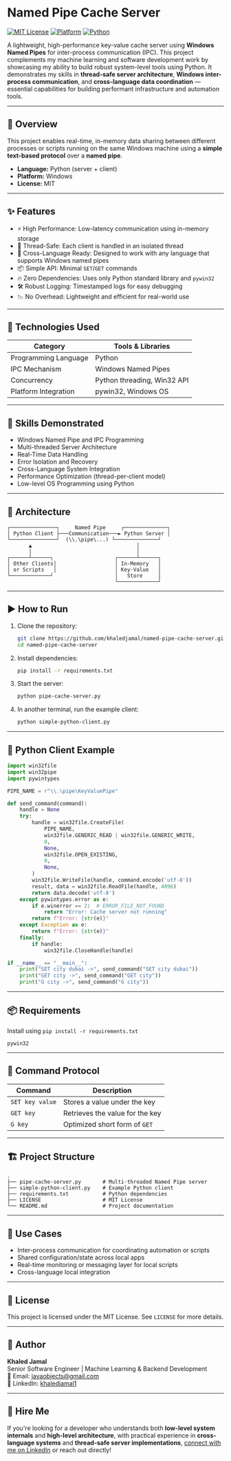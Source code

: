 # Named Pipe Cache Server

[![MIT License](https://img.shields.io/badge/license-MIT-green.svg)](LICENSE)
[![Platform](https://img.shields.io/badge/platform-Windows-blue)](https://microsoft.com)
[![Python](https://img.shields.io/badge/python-3.8+-yellow)](https://www.python.org/)

A lightweight, high-performance key-value cache server using **Windows Named Pipes** for inter-process communication (IPC). This project complements my machine learning and software development work by showcasing my ability to build robust system-level tools using Python. It demonstrates my skills in **thread-safe server architecture**, **Windows inter-process communication**, and **cross-language data coordination** — essential capabilities for building performant infrastructure and automation tools.

---

## 🚀 Overview

This project enables real-time, in-memory data sharing between different processes or scripts running on the same Windows machine using a **simple text-based protocol** over a **named pipe**.

- **Language:** Python (server + client)
- **Platform:** Windows
- **License:** MIT

---

## ✨ Features

- ⚡ High Performance: Low-latency communication using in-memory storage
- 🔐 Thread-Safe: Each client is handled in an isolated thread
- 🔄 Cross-Language Ready: Designed to work with any language that supports Windows named pipes
- 📦 Simple API: Minimal `SET`/`GET` commands
- 🔥 Zero Dependencies: Uses only Python standard library and `pywin32`
- 🛠️ Robust Logging: Timestamped logs for easy debugging
- 📉 No Overhead: Lightweight and efficient for real-world use

---

## 🔧 Technologies Used

| Category              | Tools & Libraries          |
|------------------------|----------------------------|
| Programming Language   | Python                     |
| IPC Mechanism          | Windows Named Pipes        |
| Concurrency            | Python threading, Win32 API|
| Platform Integration   | pywin32, Windows OS        |

---

## 🧠 Skills Demonstrated

- Windows Named Pipe and IPC Programming
- Multi-threaded Server Architecture
- Real-Time Data Handling
- Error Isolation and Recovery
- Cross-Language System Integration
- Performance Optimization (thread-per-client model)
- Low-level OS Programming using Python

---

## 📐 Architecture

```text
┌───────────────┐     Named Pipe     ┌──────────────┐
│ Python Client ├───Communication───► Python Server │
└───────────────┘  (\\.\pipe\...) └──────────────┘
       ▲                                  │
       │                                  │
┌──────┴──────┐                    ┌──────┴──────┐
│ Other Clients│                   │ In-Memory   │
│ or Scripts   │                   │ Key-Value   │
└─────────────┘                    │   Store     │
                                   └─────────────┘
```

---

## ▶️ How to Run

1. Clone the repository:
   ```bash
   git clone https://github.com/khaledjamal/named-pipe-cache-server.git
   cd named-pipe-cache-server
   ```

2. Install dependencies:
   ```bash
   pip install -r requirements.txt
   ```

3. Start the server:
   ```bash
   python pipe-cache-server.py
   ```

4. In another terminal, run the example client:
   ```bash
   python simple-python-client.py
   ```

---

## 🐍 Python Client Example

```python
import win32file
import win32pipe
import pywintypes

PIPE_NAME = r"\\.\pipe\KeyValuePipe"

def send_command(command):
    handle = None
    try:
        handle = win32file.CreateFile(
            PIPE_NAME,
            win32file.GENERIC_READ | win32file.GENERIC_WRITE,
            0,
            None,
            win32file.OPEN_EXISTING,
            0,
            None,
        )
        win32file.WriteFile(handle, command.encode('utf-8'))
        result, data = win32file.ReadFile(handle, 4096)
        return data.decode('utf-8')
    except pywintypes.error as e:
        if e.winerror == 2:  # ERROR_FILE_NOT_FOUND
            return "Error: Cache server not running"
        return f"Error: {str(e)}"
    except Exception as e:
        return f"Error: {str(e)}"
    finally:
        if handle:
            win32file.CloseHandle(handle)

if __name__ == "__main__":
    print("SET city dubai ->", send_command("SET city dubai"))
    print("GET city ->", send_command("GET city"))
    print("G city ->", send_command("G city"))
```

---

## 📦 Requirements

Install using `pip install -r requirements.txt`

```
pywin32
```

---

## 📡 Command Protocol

| Command        | Description                     |
|----------------|---------------------------------|
| `SET key value`| Stores a value under the key    |
| `GET key`      | Retrieves the value for the key |
| `G key`        | Optimized short form of `GET`   |

---

## 🏗️ Project Structure

```
.
├── pipe-cache-server.py       # Multi-threaded Named Pipe server
├── simple-python-client.py    # Example Python client
├── requirements.txt           # Python dependencies
├── LICENSE                    # MIT License
└── README.md                  # Project documentation
```

---

## 🧪 Use Cases

- Inter-process communication for coordinating automation or scripts
- Shared configuration/state across local apps
- Real-time monitoring or messaging layer for local scripts
- Cross-language local integration

---

## 📜 License

This project is licensed under the MIT License. See `LICENSE` for more details.

---

## 👤 Author

**Khaled Jamal**  
Senior Software Engineer | Machine Learning & Backend Development  
📧 Email: javaobjects@gmail.com  
🔗 LinkedIn: [khaledjamal1](https://www.linkedin.com/in/khaledjamal1)

---

## 🤝 Hire Me

If you're looking for a developer who understands both **low-level system internals** and **high-level architecture**, with practical experience in **cross-language systems** and **thread-safe server implementations**, [connect with me on LinkedIn](https://www.linkedin.com/in/khaledjamal1) or reach out directly!
